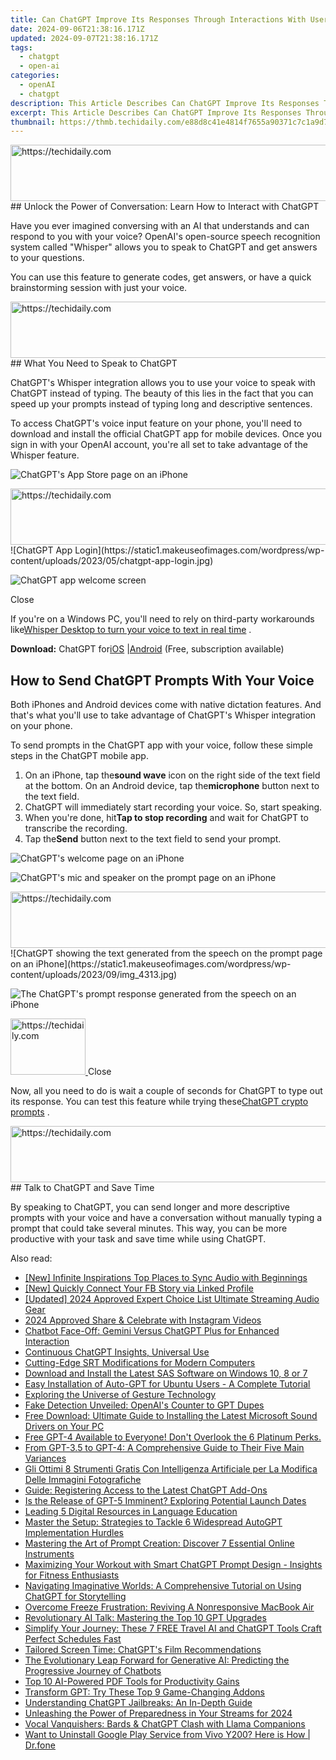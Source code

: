 ```yaml
---
title: Can ChatGPT Improve Its Responses Through Interactions With Users?
date: 2024-09-06T21:38:16.171Z
updated: 2024-09-07T21:38:16.171Z
tags:
  - chatgpt
  - open-ai
categories:
  - openAI
  - chatgpt
description: This Article Describes Can ChatGPT Improve Its Responses Through Interactions With Users?
excerpt: This Article Describes Can ChatGPT Improve Its Responses Through Interactions With Users?
thumbnail: https://thmb.techidaily.com/e88d8c41e4814f7655a90371c7c1a9d7d6681eb85438d5aed456505e78685831.jpg
---
```


<!-- affiliate ads begin -->
<a href="https://ephamedtechinc.pxf.io/c/5597632/2126492/26400" target="_top" id="2126492">
  <img src="//a.impactradius-go.com/display-ad/26400-2126492" border="0" alt="https://techidaily.com" width="640" height="90"/>
</a>
<img height="0" width="0" src="https://ephamedtechinc.pxf.io/i/5597632/2126492/26400" style="position:absolute;visibility:hidden;" border="0" />
<!-- affiliate ads end -->
## Unlock the Power of Conversation: Learn How to Interact with ChatGPT

 Have you ever imagined conversing with an AI that understands and can respond to you with your voice? OpenAI's open-source speech recognition system called "Whisper" allows you to speak to ChatGPT and get answers to your questions.

 You can use this feature to generate codes, get answers, or have a quick brainstorming session with just your voice.

<!-- affiliate ads begin -->
<a href="https://unicoeye.pxf.io/c/5597632/2134246/18498" target="_top" id="2134246">
  <img src="//a.impactradius-go.com/display-ad/18498-2134246" border="0" alt="https://techidaily.com" width="728" height="90"/>
</a>
<img height="0" width="0" src="https://unicoeye.pxf.io/i/5597632/2134246/18498" style="position:absolute;visibility:hidden;" border="0" />
<!-- affiliate ads end -->
## What You Need to Speak to ChatGPT

 ChatGPT's Whisper integration allows you to use your voice to speak with ChatGPT instead of typing. The beauty of this lies in the fact that you can speed up your prompts instead of typing long and descriptive sentences.

 To access ChatGPT's voice input feature on your phone, you'll need to download and install the official ChatGPT app for mobile devices. Once you sign in with your OpenAI account, you're all set to take advantage of the Whisper feature.

![ChatGPT's App Store page on an iPhone](https://static1.makeuseofimages.com/wordpress/wp-content/uploads/2023/08/chatgpt-s-app-store-page-on-an-iphone.jpg)

<!-- affiliate ads begin -->
<a href="https://appsumo.8odi.net/c/5597632/2137413/7443" target="_top" id="2137413">
  <img src="//a.impactradius-go.com/display-ad/7443-2137413" border="0" alt="https://techidaily.com" width="728" height="90"/>
</a>
<img height="0" width="0" src="https://appsumo.8odi.net/i/5597632/2137413/7443" style="position:absolute;visibility:hidden;" border="0" />
<!-- affiliate ads end -->
![ChatGPT App Login](https://static1.makeuseofimages.com/wordpress/wp-content/uploads/2023/05/chatgpt-app-login.jpg)

![ChatGPT app welcome screen](https://static1.makeuseofimages.com/wordpress/wp-content/uploads/2023/05/chatgpt-app-welcome-screen.jpg)

Close

 If you're on a Windows PC, you'll need to rely on third-party workarounds like[Whisper Desktop to turn your voice to text in real time](https://www.makeuseof.com/windows-whisper-desktop-guide/) .

**Download:** ChatGPT for[iOS](http://apps.apple.com/app/openai-chatgpt/id6448311069) |[Android](https://www.anrdoezrs.net/links/7251228/type/dlg/sid/UUmuoUeUpU2029654/https://play.google.com/store/apps/details?id=com.openai.chatgpt&hl=en&gl=US) (Free, subscription available)

## How to Send ChatGPT Prompts With Your Voice

 Both iPhones and Android devices come with native dictation features. And that's what you'll use to take advantage of ChatGPT's Whisper integration on your phone.

 To send prompts in the ChatGPT app with your voice, follow these simple steps in the ChatGPT mobile app.

1. On an iPhone, tap the**sound wave** icon on the right side of the text field at the bottom. On an Android device, tap the**microphone** button next to the text field.
2. ChatGPT will immediately start recording your voice. So, start speaking.
3. When you're done, hit**Tap to stop recording** and wait for ChatGPT to transcribe the recording.
4. Tap the**Send** button next to the text field to send your prompt.

![ChatGPT's welcome page on an iPhone](https://static1.makeuseofimages.com/wordpress/wp-content/uploads/2023/09/img_4309.jpg)

![ChatGPT's mic and speaker on the prompt page on an iPhone](https://static1.makeuseofimages.com/wordpress/wp-content/uploads/2023/09/img_4311.jpg)

<!-- affiliate ads begin -->
<a href="https://appsumo.8odi.net/c/5597632/2123728/7443" target="_top" id="2123728">
  <img src="//a.impactradius-go.com/display-ad/7443-2123728" border="0" alt="https://techidaily.com" width="728" height="90"/>
</a>
<img height="0" width="0" src="https://appsumo.8odi.net/i/5597632/2123728/7443" style="position:absolute;visibility:hidden;" border="0" />
<!-- affiliate ads end -->
![ChatGPT showing the text generated from the speech on the prompt page on an iPhone](https://static1.makeuseofimages.com/wordpress/wp-content/uploads/2023/09/img_4313.jpg)

![The ChatGPT's prompt response generated from the speech on an iPhone](https://static1.makeuseofimages.com/wordpress/wp-content/uploads/2023/09/img_4314.jpg)

<!-- affiliate ads begin -->
<a href="https://aligracehair.sjv.io/c/5597632/2135406/19272" target="_top" id="2135406">
  <img src="//a.impactradius-go.com/display-ad/19272-2135406" border="0" alt="https://techidaily.com" width="120" height="90"/>
</a>
<img height="0" width="0" src="https://aligracehair.sjv.io/i/5597632/2135406/19272" style="position:absolute;visibility:hidden;" border="0" />
<!-- affiliate ads end -->
Close

 Now, all you need to do is wait a couple of seconds for ChatGPT to type out its response. You can test this feature while trying these[ChatGPT crypto prompts](https://www.makeuseof.com/the-best-chatgpt-crypto-prompts/) .

<!-- affiliate ads begin -->
<a href="https://unicoeye.pxf.io/c/5597632/2134494/18498" target="_top" id="2134494">
  <img src="//a.impactradius-go.com/display-ad/18498-2134494" border="0" alt="https://techidaily.com" width="721" height="90"/>
</a>
<img height="0" width="0" src="https://unicoeye.pxf.io/i/5597632/2134494/18498" style="position:absolute;visibility:hidden;" border="0" />
<!-- affiliate ads end -->
## Talk to ChatGPT and Save Time

 By speaking to ChatGPT, you can send longer and more descriptive prompts with your voice and have a conversation without manually typing a prompt that could take several minutes. This way, you can be more productive with your task and save time while using ChatGPT.


<ins class="adsbygoogle"
     style="display:block"
     data-ad-format="autorelaxed"
     data-ad-client="ca-pub-7571918770474297"
     data-ad-slot="1223367746"></ins>



<ins class="adsbygoogle"
     style="display:block"
     data-ad-client="ca-pub-7571918770474297"
     data-ad-slot="8358498916"
     data-ad-format="auto"
     data-full-width-responsive="true"></ins>

<span class="atpl-alsoreadstyle">Also read:</span>
<div><ul>
<li><a href="https://some-knowledge.techidaily.com/new-infinite-inspirations-top-places-to-sync-audio-with-beginnings/"><u>[New] Infinite Inspirations  Top Places to Sync Audio with Beginnings</u></a></li>
<li><a href="https://facebook-video-content.techidaily.com/new-quickly-connect-your-fb-story-via-linked-profile/"><u>[New] Quickly Connect Your FB Story via Linked Profile</u></a></li>
<li><a href="https://video-screen-grab.techidaily.com/updated-2024-approved-expert-choice-list-ultimate-streaming-audio-gear/"><u>[Updated] 2024 Approved  Expert Choice List  Ultimate Streaming Audio Gear</u></a></li>
<li><a href="https://facebook-videos.techidaily.com/2024-approved-share-and-celebrate-with-instagram-videos/"><u>2024 Approved  Share & Celebrate with Instagram Videos</u></a></li>
<li><a href="https://tech-hub.techidaily.com/chatbot-face-off-gemini-versus-chatgpt-plus-for-enhanced-interaction/"><u>Chatbot Face-Off: Gemini Versus ChatGPT Plus for Enhanced Interaction</u></a></li>
<li><a href="https://tech-hub.techidaily.com/continuous-chatgpt-insights-universal-use/"><u>Continuous ChatGPT Insights, Universal Use</u></a></li>
<li><a href="https://extra-tips.techidaily.com/cutting-edge-srt-modifications-for-modern-computers/"><u>Cutting-Edge SRT Modifications for Modern Computers</u></a></li>
<li><a href="https://win-dash.techidaily.com/download-and-install-the-latest-sas-software-on-windows-10-8-or-7/"><u>Download and Install the Latest SAS Software on Windows 10, 8 or 7</u></a></li>
<li><a href="https://tech-hub.techidaily.com/easy-installation-of-auto-gpt-for-ubuntu-users-a-complete-tutorial/"><u>Easy Installation of Auto-GPT for Ubuntu Users - A Complete Tutorial</u></a></li>
<li><a href="https://extra-hints.techidaily.com/exploring-the-universe-of-gesture-technology/"><u>Exploring the Universe of Gesture Technology</u></a></li>
<li><a href="https://tech-hub.techidaily.com/fake-detection-unveiled-openais-counter-to-gpt-dupes/"><u>Fake Detection Unveiled: OpenAI's Counter to GPT Dupes</u></a></li>
<li><a href="https://hardware-help.techidaily.com/free-download-ultimate-guide-to-installing-the-latest-microsoft-sound-drivers-on-your-pc/"><u>Free Download: Ultimate Guide to Installing the Latest Microsoft Sound Drivers on Your PC</u></a></li>
<li><a href="https://tech-hub.techidaily.com/free-gpt-4-available-to-everyone-dont-overlook-the-6-platinum-perks/"><u>Free GPT-4 Available to Everyone! Don't Overlook the 6 Platinum Perks.</u></a></li>
<li><a href="https://tech-hub.techidaily.com/from-gpt-35-to-gpt-4-a-comprehensive-guide-to-their-five-main-variances/"><u>From GPT-3.5 to GPT-4: A Comprehensive Guide to Their Five Main Variances</u></a></li>
<li><a href="https://discover-guides.techidaily.com/gli-ottimi-8-strumenti-gratis-con-intelligenza-artificiale-per-la-modifica-delle-immagini-fotografiche/"><u>Gli Ottimi 8 Strumenti Gratis Con Intelligenza Artificiale per La Modifica Delle Immagini Fotografiche</u></a></li>
<li><a href="https://tech-hub.techidaily.com/guide-registering-access-to-the-latest-chatgpt-add-ons/"><u>Guide: Registering Access to the Latest ChatGPT Add-Ons</u></a></li>
<li><a href="https://tech-hub.techidaily.com/is-the-release-of-gpt-5-imminent-exploring-potential-launch-dates/"><u>Is the Release of GPT-5 Imminent? Exploring Potential Launch Dates</u></a></li>
<li><a href="https://mondly-stories.techidaily.com/leading-5-digital-resources-in-language-education/"><u>Leading 5 Digital Resources in Language Education</u></a></li>
<li><a href="https://tech-hub.techidaily.com/master-the-setup-strategies-to-tackle-6-widespread-autogpt-implementation-hurdles/"><u>Master the Setup: Strategies to Tackle 6 Widespread AutoGPT Implementation Hurdles</u></a></li>
<li><a href="https://tech-hub.techidaily.com/mastering-the-art-of-prompt-creation-discover-7-essential-online-instruments/"><u>Mastering the Art of Prompt Creation: Discover 7 Essential Online Instruments</u></a></li>
<li><a href="https://tech-hub.techidaily.com/maximizing-your-workout-with-smart-chatgpt-prompt-design-insights-for-fitness-enthusiasts/"><u>Maximizing Your Workout with Smart ChatGPT Prompt Design - Insights for Fitness Enthusiasts</u></a></li>
<li><a href="https://tech-hub.techidaily.com/navigating-imaginative-worlds-a-comprehensive-tutorial-on-using-chatgpt-for-storytelling/"><u>Navigating Imaginative Worlds: A Comprehensive Tutorial on Using ChatGPT for Storytelling</u></a></li>
<li><a href="https://technical-tips.techidaily.com/overcome-freeze-frustration-reviving-a-nonresponsive-macbook-air/"><u>Overcome Freeze Frustration: Reviving A Nonresponsive MacBook Air</u></a></li>
<li><a href="https://tech-hub.techidaily.com/revolutionary-ai-talk-mastering-the-top-10-gpt-upgrades/"><u>Revolutionary AI Talk: Mastering the Top 10 GPT Upgrades</u></a></li>
<li><a href="https://tech-hub.techidaily.com/simplify-your-journey-these-7-free-travel-ai-and-chatgpt-tools-craft-perfect-schedules-fast/"><u>Simplify Your Journey: These 7 FREE Travel AI and ChatGPT Tools Craft Perfect Schedules Fast</u></a></li>
<li><a href="https://tech-hub.techidaily.com/tailored-screen-time-chatgpts-film-recommendations/"><u>Tailored Screen Time: ChatGPT's Film Recommendations</u></a></li>
<li><a href="https://tech-hub.techidaily.com/the-evolutionary-leap-forward-for-generative-ai-predicting-the-progressive-journey-of-chatbots/"><u>The Evolutionary Leap Forward for Generative AI: Predicting the Progressive Journey of Chatbots</u></a></li>
<li><a href="https://tech-hub.techidaily.com/top-10-ai-powered-pdf-tools-for-productivity-gains/"><u>Top 10 AI-Powered PDF Tools for Productivity Gains</u></a></li>
<li><a href="https://tech-hub.techidaily.com/transform-gpt-try-these-top-9-game-changing-addons/"><u>Transform GPT: Try These Top 9 Game-Changing Addons</u></a></li>
<li><a href="https://tech-hub.techidaily.com/understanding-chatgpt-jailbreaks-an-in-depth-guide/"><u>Understanding ChatGPT Jailbreaks: An In-Depth Guide</u></a></li>
<li><a href="https://some-approaches.techidaily.com/unleashing-the-power-of-preparedness-in-your-streams-for-2024/"><u>Unleashing the Power of Preparedness in Your Streams for 2024</u></a></li>
<li><a href="https://tech-hub.techidaily.com/vocal-vanquishers-bards-and-chatgpt-clash-with-llama-companions/"><u>Vocal Vanquishers: Bards & ChatGPT Clash with Llama Companions</u></a></li>
<li><a href="https://howto.techidaily.com/want-to-uninstall-google-play-service-from-vivo-y200-here-is-how-drfone-by-drfone-fix-android-problems-fix-android-problems/"><u>Want to Uninstall Google Play Service from Vivo Y200? Here is How | Dr.fone</u></a></li>
</ul></div>

